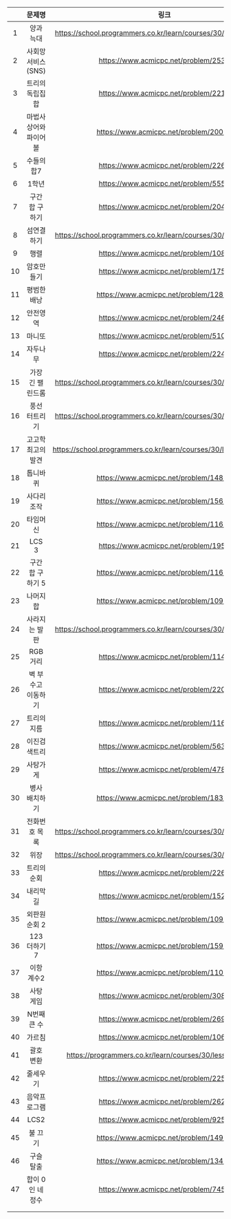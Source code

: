 |      |        문제명        |                             링크                             | 난이도 |
| :--: | :------------------: | :----------------------------------------------------------: | :----: |
|  1   |      양과 늑대       | https://school.programmers.co.kr/learn/courses/30/lessons/92343 |  LV 3  |
|  2   |  사회망 서비스(SNS)  |             https://www.acmicpc.net/problem/2533             | 골드 3 |
|  3   |   트리의 독립집합    |             https://www.acmicpc.net/problem/2213             | 골드 1 |
|  4   | 마법사상어와파이어볼 |            https://www.acmicpc.net/problem/20056             | 골드4  |
|  5   |      수들의 합7      |             https://www.acmicpc.net/problem/2268             | 골드1  |
|  6   |        1학년         |             https://www.acmicpc.net/problem/5557             | 골드 5 |
|  7   |    구간 합 구하기    |             https://www.acmicpc.net/problem/2042             | 골드 1 |
|  8   |      섬연결하기      | https://school.programmers.co.kr/learn/courses/30/lessons/42861 |  Lv.3  |
|  9   |         행렬         |             https://www.acmicpc.net/problem/1080             | 실버1  |
|  10  |      암호만들기      |             https://www.acmicpc.net/problem/1759             | 골드5  |
|  11  |      평범한배낭      |            https://www.acmicpc.net/problem/12865             | 골드5  |
|  12  |       안전영역       |             https://www.acmicpc.net/problem/2468             | 실버1  |
|  13  |        마니또        |             https://www.acmicpc.net/problem/5107             | 실버1  |
|  14  |       자두나무       |             https://www.acmicpc.net/problem/2240             | 골드5  |
|  15  |   가장 긴 팰린드롬   | https://school.programmers.co.kr/learn/courses/30/lessons/12904 | Lv. 3  |
|  16  |    풍선 터트리기     | https://school.programmers.co.kr/learn/courses/30/lessons/68646 | Lv. 3  |
|  17  |   고고학최고의발견   | https://school.programmers.co.kr/learn/courses/30/lessons/131702 | LV. 3  |
|  18  |       톱니바퀴       |            https://www.acmicpc.net/problem/14891             | 골드 5 |
|  19  |     사다리 조작      |            https://www.acmicpc.net/problem/15684             | 골드 3 |
|  20  |       타임머신       |            https://www.acmicpc.net/problem/11657             | 골드4  |
|  21  |        LCS 3         |             https://www.acmicpc.net/problem/1958             | 골드3  |
|  22  |   구간 합 구하기 5   |            https://www.acmicpc.net/problem/11660             | 실버1  |
|  23  |      나머지 합       |            https://www.acmicpc.net/problem/10986             | 골드3  |
|  24  |    사라지는 발판     | https://school.programmers.co.kr/learn/courses/30/lessons/92345 |  Lv.3  |
|  25  |       RGB거리        |             https://www.acmicpc.net/problem/1149             | 실버2  |
|  26  |  벽 부수고 이동하기  |             https://www.acmicpc.net/problem/2206             | 골드4  |
|  27  |     트리의 지름      |             https://www.acmicpc.net/problem/1167             | 골드2  |
|  28  |     이진검색트리     |             https://www.acmicpc.net/problem/5639             | 골드5  |
|  29  |       사탕가게       |             https://www.acmicpc.net/problem/4781             | 골드4  |
|  30  |    병사 배치하기     |            https://www.acmicpc.net/problem/18353             | 실버2  |
|  31  |    전화번호 목록     | https://school.programmers.co.kr/learn/courses/30/lessons/42577 |  Lv2   |
|  32  |         위장         | https://school.programmers.co.kr/learn/courses/30/lessons/42578 |  Lv2   |
|  33  |     트리의 순회      |             https://www.acmicpc.net/problem/2263             | 골드2  |
|  34  |       내리막길       |             https://www.acmicpc.net/problem/1520             | 골드4  |
|  35  |    외판원 순회 2     |            https://www.acmicpc.net/problem/10971             | 실버2  |
|  36  |     123더하기 7      |            https://www.acmicpc.net/problem/15992             | 실버1  |
|  37  |      이항 계수2      |            https://www.acmicpc.net/problem/11051             | 실버3  |
|  38  |      사탕 게임       |             https://www.acmicpc.net/problem/3085             | 실버3  |
|  39  |     N번째 큰 수      |             https://www.acmicpc.net/problem/2693             | 실버5  |
|  40  |        가르침        |             https://www.acmicpc.net/problem/1062             | 골드4  |
|  41  |      괄호 변환       |   https://programmers.co.kr/learn/courses/30/lessons/60058   | level2 |
|  42  |       줄세우기       |             https://www.acmicpc.net/problem/2252             | 골드3  |
|  43  |     음악프로그램     |             https://www.acmicpc.net/problem/2623             | 골드3  |
|  44  |         LCS2         |             https://www.acmicpc.net/problem/9252             | 골드4  |
|  45  |       불 끄기        |            https://www.acmicpc.net/problem/14939             | 플레5  |
|  46  |      구슬 탈출       |            https://www.acmicpc.net/problem/13459             | 골드2  |
|  47  |   합이 0인 네 정수   |             https://www.acmicpc.net/problem/7453             | 골드2  |
|      |                      |                                                              |        |
|      |                      |                                                              |        |